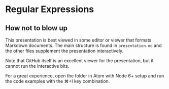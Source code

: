 # Regular Expressions
## How not to blow up

This presentation is best viewed in some editor or viewer that formats Markdown documents. The main structure is found in `presentation.md` and the other files supplement the presentation interactively.

Note that GitHub itself is an excellent viewer for the presentation, but it cannot run the interactive bits.

For a great experience, open the folder in Atom with Node 6+ setup and run the code examples with the ⌘+I key combination.
